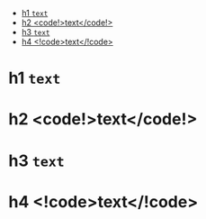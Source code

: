 <!-- TOC -->

- [h1 <code>text</code>](#h1-text)
- [h2 <code!>text</code!>](#h2-text)
- [h3 <code >text</code >](#h3-text)
- [h4 <!code>text</!code>](#h4-codetextcode)

<!-- TOC END -->

# h1 <code>text</code>

# h2 <code!>text</code!>

# h3 <code >text</code >

# h4 <!code>text</!code>
